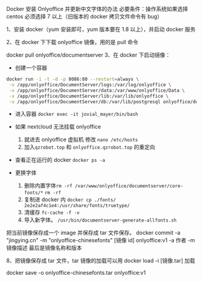 Docker 安装 Onlyoffice 并更新中文字体的办法
必要条件：操作系统如果选择 centos 必须选择 7 以上（旧版本的 docker 拷贝文件命令有 bug）

1、安装 docker（yum 安装即可，yum 版本要在 1.8 以上），并启动 docker 服务

2、在 docker 下下载 onlyoffice 镜像，用的是 pull 命令

docker pull onlyoffice/documentserver
3、在 docker 下启动镜像：

- 创建一个容器

```sh
docker run -i -t -d -p 8086:80 --restart=always \
 -v /app/onlyoffice/DocumentServer/logs:/var/log/onlyoffice \
 -v /app/onlyoffice/DocumentServer/data:/var/www/onlyoffice/Data \
 -v /app/onlyoffice/DocumentServer/lib:/var/lib/onlyoffice \
 -v /app/onlyoffice/DocumentServer/db:/var/lib/postgresql onlyoffice/documentserver
```

- 进入容器 `docker exec -it jovial_mayer/bin/bash`
- 如果 nextcloud 无法挂载 onlyoffice

  1. 就进去 onlyoffice 虚拟机 修改 `nano /etc/hosts`
  2. 加入`qzrobot.top` 和 `onlyoffice.qzrobot.top` 的重定向

- 查看正在运行的 docker `docker ps -a`
- 更换字体
  1. 删除内置字体`rm -rf /var/www/onlyoffice/documentserver/core-fonts/*` `rm -rf `
  2. 复制进 docker 内 `docker cp ./fonts/ 2e2e2af4c1e4:/usr/share/fonts/truetype/`
  3. 清缓存 `fc-cache -f -v`
  4. 导入新字体。 `/usr/bin/documentserver-generate-allfonts.sh`

把当前镜像保存成一个 image 并保存成 tar 文件保存。
docker commit -a "jingying.cn" -m "onlyoffice-chinesefonts" [镜像 id] onlyoffice:v1
-a 作者 -m 镜像描述 最后是镜像名称和版本

8、把镜像保存成 tar 文件，tar 镜像的加载可以用 docker load -i [镜像.tar] 加载

docker save -o onlyoffice-chinesefonts.tar onlyoffice:v1
